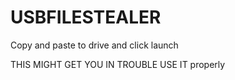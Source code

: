 # USBFILESTEALER
Copy and paste to drive and click launch

THIS MIGHT GET YOU IN TROUBLE USE IT properly 
